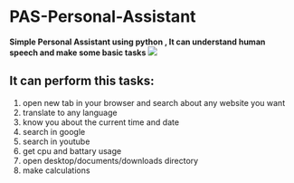 # PAS-Personal-Assistant

**Simple Personal Assistant using python , It can understand human speech and make some basic tasks**
![](https://gyazo.com/eb5c5741b6a9a16c692170a41a49c858.png)
## It can perform this tasks:
1. open new tab in your browser and search about any website you want
2. translate to any language
3. know you about the current time and date
4. search in google
5. search in youtube
6. get cpu and battary usage
7. open desktop/documents/downloads directory
8. make calculations
